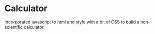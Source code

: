 # Calculator
Incorporated javascript to html and style with a bit of CSS to build a non-scientific calculator.
